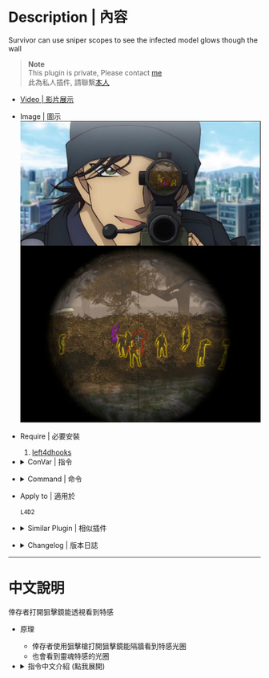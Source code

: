 # Description | 內容
Survivor can use sniper scopes to see the infected model glows though the wall

> __Note__ <br/>
This plugin is private, Please contact [me](https://github.com/fbef0102/Game-Private_Plugin#私人插件列表-private-plugins-list)<br/>
此為私人插件, 請聯繫[本人](https://github.com/fbef0102/Game-Private_Plugin#私人插件列表-private-plugins-list)

* [Video | 影片展示](https://youtu.be/JPnXmb5SiYY)

* Image | 圖示
	<br/>![l4d2_scope_wallhack_1](image/l4d2_scope_wallhack_1.jpg)

* Require | 必要安裝
	1. [left4dhooks](https://forums.alliedmods.net/showthread.php?t=321696)

* <details><summary>ConVar | 指令</summary>

	* cfg/sourcemod/l4d2_scope_wallhack.cfg
		```php
		// If 1, enable Ghost SI glow.
		l4d2_scope_wallhack_ghost_enable "1"

		// If 1, add a flashing effect on Ghost SI glow.
		l4d2_scope_wallhack_ghost_flashing "1"

		// Ghost SI glow color, Three values between 0-255 separated by spaces. RGB Color255 - Red Green Blue.
		l4d2_scope_wallhack_ghost_color "0 0 255"

		// Ghost SI glow range, 0=No limit
		l4d2_scope_wallhack_ghost_glow_range "2000"

		// If 1, enable Alive SI glow.
		l4d2_scope_wallhack_alive_enable "1"

		// If 1, add a flashing effect on Alive SI glow.
		l4d2_scope_wallhack_alive_flashing "1"

		// Alive SI glow color, Three values between 0-255 separated by spaces. RGB Color255 - Red Green Blue.
		l4d2_scope_wallhack_alive_color "255 0 0"

		// Alive SI glow range, 0=No limit
		l4d2_scope_wallhack_alive_glow_range "2000"

		// If 1, enable Common Infected glow.
		l4d2_scope_wallhack_common_enable "1"

		// If 1, add a flashing effect on Common Infected glow.
		l4d2_scope_wallhack_common_flashing "1"

		// Common Infected glow color, Three values between 0-255 separated by spaces. RGB Color255 - Red Green Blue.
		l4d2_scope_wallhack_common_color "255 155 0"

		// Common Infected glow range, 0=No limit
		l4d2_scope_wallhack_common_glow_range "2000"

		// If 1, enable Witch glow.
		l4d2_scope_wallhack_witch_enable "1"

		// If 1, add a flashing effect on Witch glow.
		l4d2_scope_wallhack_witch_flashing "1"

		// Witch glow color, Three values between 0-255 separated by spaces. RGB Color255 - Red Green Blue.
		l4d2_scope_wallhack_witch_color "155 0 255"

		// Witch glow range, 0=No limit
		l4d2_scope_wallhack_witch_glow_range "2000"

		// Which weapon have wallhack scope? 1=Hunting Rifle, 2=Sniper Military, 4=Sniper AWP, 8=Sniper Scout, 16=SG552. 31=All. Add numbers together. (0=Off)
		l4d2_scope_wallhack_types "15"
		```
</details>

* <details><summary>Command | 命令</summary>
	
	None
</details>

* Apply to | 適用於
	```
	L4D2
	```

* <details><summary>Similar Plugin | 相似插件</summary>

	1. [l4d2_wallhack_cheat](/L4D_插件/Nothing_Impossible_無理改造版/l4d2_wallhack_cheat): Admins can use commands to see the infected model glows though the wall
		> 管理員輸入指令能透視看到特感
	2. [l4d2_glow_item_weapon_cheat](/L4D_插件/Nothing_Impossible_無理改造版/l4d2_glow_item_weapon_cheat): Admins can use commands to see the infected model glows though the wall
		> 管理員輸入指令能透視看到武器與物資
</details>

* <details><summary>Changelog | 版本日誌</summary>

	* v1.1 (2023-5-17)
		* Optimize code and improve performance

	* v1.0
		* Initial Release
</details>

- - - -
# 中文說明
倖存者打開狙擊鏡能透視看到特感

* 原理
	* 倖存者使用狙擊槍打開狙擊鏡能隔牆看到特感光圈
	* 也會看到靈魂特感的光圈

* <details><summary>指令中文介紹 (點我展開)</summary>

	* cfg/sourcemod/l4d2_scope_wallhack.cfg
		```php
		// 為1時，開啟靈魂特感的光圈
		l4d2_scope_wallhack_ghost_enable "1"

		// 為1時，靈魂特感的光圈會閃爍
		l4d2_scope_wallhack_ghost_flashing "1"

		// 靈魂特感的光圈顏色，填入RGB三色 (三個數值介於0~255，需要空格)
		l4d2_scope_wallhack_ghost_color "0 0 255"

		// 靈魂特感的光圈發光範圍, 0=無距離限制
		l4d2_scope_wallhack_ghost_glow_range "2000"

		// 為1時，開啟活著特感的光圈
		l4d2_scope_wallhack_alive_enable "1"

		// 為1時，活著特感的光圈會閃爍
		l4d2_scope_wallhack_alive_flashing "1"

		// 活著特感的光圈顏色，填入RGB三色 (三個數值介於0~255，需要空格)
		l4d2_scope_wallhack_alive_color "255 0 0"

		// 活著特感的光圈發光範圍, 0=無距離限制
		l4d2_scope_wallhack_alive_glow_range "2000"

		// 為1時，開啟普通感染者的光圈
		l4d2_scope_wallhack_common_enable "1"

		// 為1時，普通感染者的光圈會閃爍
		l4d2_scope_wallhack_common_flashing "1"

		// 普通感染者的光圈顏色，填入RGB三色 (三個數值介於0~255，需要空格)
		l4d2_scope_wallhack_common_color "255 155 0"

		// 普通感染者的光圈發光範圍, 0=無距離限制
		l4d2_scope_wallhack_common_glow_range "2000"

		// 為1時，開啟Witch的光圈
		l4d2_scope_wallhack_witch_enable "1"

		// 為1時，Witch的光圈會閃爍
		l4d2_scope_wallhack_witch_flashing "1"

		// Witch的光圈顏色，填入RGB三色 (三個數值介於0~255，需要空格)
		l4d2_scope_wallhack_witch_color "155 0 255"

		// Witch的光圈發光範圍, 0=無距離限制
		l4d2_scope_wallhack_witch_glow_range "2000"

		// 哪一個狙擊槍具有透視狙擊鏡效果 1=獵槍, 2=軍用狙擊槍, 4=AWP, 8=Scout, 16=SG552. 請將數字相加起來 (31=全部)
		l4d2_scope_wallhack_types "15"
		```
</details>
